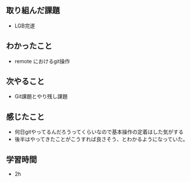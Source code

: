 ## 取り組んだ課題
- LGB完遂

## わかったこと
- remote におけるgit操作

## 次やること
- Git課題とやり残し課題 

## 感じたこと
- 何日gitやってるんだろうってくらいなので基本操作の定着はした気がする
- 後半はやってきたことがこうすれば良さそう、とわかるようになっていた。

## 学習時間
- 2h
